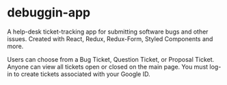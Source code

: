 # debuggin-app

A help-desk ticket-tracking app for submitting software bugs and other issues.
Created with React, Redux, Redux-Form, Styled Components and more.

Users can choose from a Bug Ticket, Question Ticket, or Proposal Ticket.
Anyone can view all tickets open or closed on the main page. You must log-in to create tickets
associated with your Google ID.
